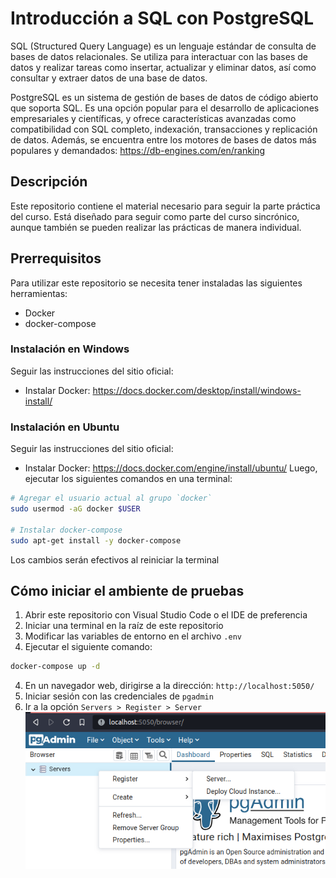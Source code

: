 # Introducción a SQL con PostgreSQL
SQL (Structured Query Language) es un lenguaje estándar de consulta de bases de datos relacionales. Se utiliza para interactuar con las bases de datos y realizar tareas como insertar, actualizar y eliminar datos, así como consultar y extraer datos de una base de datos.

PostgreSQL es un sistema de gestión de bases de datos de código abierto que soporta SQL. Es una opción popular para el desarrollo de aplicaciones empresariales y científicas, y ofrece características avanzadas como compatibilidad con SQL completo, indexación, transacciones y replicación de datos. Además, se encuentra entre los motores de bases de datos más populares y demandados: https://db-engines.com/en/ranking

## Descripción
Este repositorio contiene el material necesario para seguir la parte práctica del curso. Está diseñado para seguir como parte del curso sincrónico, aunque también se pueden realizar las prácticas de manera individual.

## Prerrequisitos
Para utilizar este repositorio se necesita tener instaladas las siguientes herramientas:
* Docker
* docker-compose

### Instalación en Windows
Seguir las instrucciones del sitio oficial:
* Instalar Docker: https://docs.docker.com/desktop/install/windows-install/

### Instalación en Ubuntu
Seguir las instrucciones del sitio oficial:
* Instalar Docker: https://docs.docker.com/engine/install/ubuntu/
Luego, ejecutar los siguientes comandos en una terminal:
```sh
# Agregar el usuario actual al grupo `docker`
sudo usermod -aG docker $USER

# Instalar docker-compose
sudo apt-get install -y docker-compose
```
Los cambios serán efectivos al reiniciar la terminal

## Cómo iniciar el ambiente de pruebas
1. Abrir este repositorio con Visual Studio Code o el IDE de preferencia
2. Iniciar una terminal en la raíz de este repositorio
3. Modificar las variables de entorno en el archivo `.env`
3. Ejecutar el siguiente comando:
```sh
docker-compose up -d
```
4. En un navegador web, dirigirse a la dirección: `http://localhost:5050/`
5. Iniciar sesión con las credenciales de `pgadmin`
6. Ir a la opción `Servers > Register > Server` ![alt text](img/create_server.png?raw=true)
